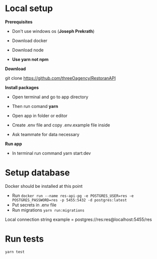 
# Local setup

  

**Prerequisites**

- Don't use windows os (**Joseph Prekrath**)

- Download docker

- Download node

-  **Use yarn not npm**

  
  

**Download**

  

git clone https://github.com/threeOagency/RestoranAPI

  

**Install packages**

- Open terminal and go to app directory

- Then run comand **yarn**

- Open app in folder or editor

- Create .env file and copy .env.example file inside

- Ask teammate for data necessary

  

**Run app**

- In terminal run command yarn start:dev

  

# Setup database

  Docker should be installed at this point

- Run `docker run --name res-api-pg -e POSTGRES_USER=res -e POSTGRES_PASSWORD=res -p 5455:5432 -d postgres:latest`
- Put secrets in .env file
- Run migrations `yarn run:migrations`

Local connection string example = postgres://res:res@localhost:5455/res
  

# Run tests

`yarn test` 
